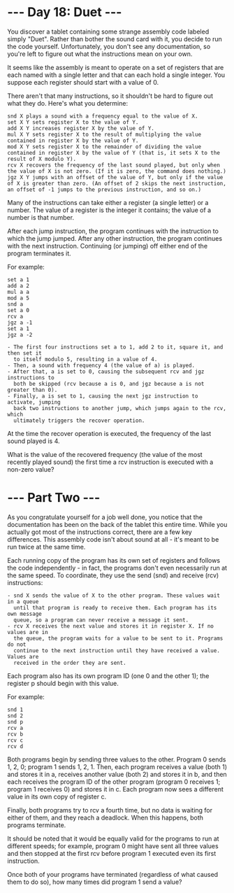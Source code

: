# --- Day 18: Duet ---

You discover a tablet containing some strange assembly code labeled
simply "Duet". Rather than bother the sound card with it, you decide
to run the code yourself. Unfortunately, you don't see any
documentation, so you're left to figure out what the instructions mean
on your own.

It seems like the assembly is meant to operate on a set of registers
that are each named with a single letter and that can each hold a
single integer. You suppose each register should start with a value of
0.

There aren't that many instructions, so it shouldn't be hard to figure
out what they do. Here's what you determine:

    snd X plays a sound with a frequency equal to the value of X.
    set X Y sets register X to the value of Y.
    add X Y increases register X by the value of Y.
    mul X Y sets register X to the result of multiplying the value contained in register X by the value of Y.
    mod X Y sets register X to the remainder of dividing the value contained in register X by the value of Y (that is, it sets X to the result of X modulo Y).
    rcv X recovers the frequency of the last sound played, but only when the value of X is not zero. (If it is zero, the command does nothing.)
    jgz X Y jumps with an offset of the value of Y, but only if the value of X is greater than zero. (An offset of 2 skips the next instruction, an offset of -1 jumps to the previous instruction, and so on.)

Many of the instructions can take either a register (a single letter)
or a number. The value of a register is the integer it contains; the
value of a number is that number.

After each jump instruction, the program continues with the
instruction to which the jump jumped. After any other instruction, the
program continues with the next instruction. Continuing (or jumping)
off either end of the program terminates it.

For example:

    set a 1
    add a 2
    mul a a
    mod a 5
    snd a
    set a 0
    rcv a
    jgz a -1
    set a 1
    jgz a -2

    - The first four instructions set a to 1, add 2 to it, square it, and then set it 
      to itself modulo 5, resulting in a value of 4.
    - Then, a sound with frequency 4 (the value of a) is played.
    - After that, a is set to 0, causing the subsequent rcv and jgz instructions to 
      both be skipped (rcv because a is 0, and jgz because a is not greater than 0).
    - Finally, a is set to 1, causing the next jgz instruction to activate, jumping 
      back two instructions to another jump, which jumps again to the rcv, which 
      ultimately triggers the recover operation.

At the time the recover operation is executed, the frequency of the
last sound played is 4.

What is the value of the recovered frequency (the value of the most
recently played sound) the first time a rcv instruction is executed
with a non-zero value?

# --- Part Two ---

As you congratulate yourself for a job well done, you notice that the
documentation has been on the back of the tablet this entire
time. While you actually got most of the instructions correct, there
are a few key differences. This assembly code isn't about sound at
all - it's meant to be run twice at the same time.

Each running copy of the program has its own set of registers and
follows the code independently - in fact, the programs don't even
necessarily run at the same speed. To coordinate, they use the send
(snd) and receive (rcv) instructions:

    - snd X sends the value of X to the other program. These values wait in a queue 
      until that program is ready to receive them. Each program has its own message 
      queue, so a program can never receive a message it sent.
    - rcv X receives the next value and stores it in register X. If no values are in 
      the queue, the program waits for a value to be sent to it. Programs do not 
      continue to the next instruction until they have received a value. Values are 
      received in the order they are sent.

Each program also has its own program ID (one 0 and the other 1); the
register p should begin with this value.

For example:

    snd 1
    snd 2
    snd p
    rcv a
    rcv b
    rcv c
    rcv d

Both programs begin by sending three values to the other. Program 0
sends 1, 2, 0; program 1 sends 1, 2, 1. Then, each program receives a
value (both 1) and stores it in a, receives another value (both 2) and
stores it in b, and then each receives the program ID of the other
program (program 0 receives 1; program 1 receives 0) and stores it in
c. Each program now sees a different value in its own copy of register
c.

Finally, both programs try to rcv a fourth time, but no data is
waiting for either of them, and they reach a deadlock. When this
happens, both programs terminate.

It should be noted that it would be equally valid for the programs to
run at different speeds; for example, program 0 might have sent all
three values and then stopped at the first rcv before program 1
executed even its first instruction.

Once both of your programs have terminated (regardless of what caused
them to do so), how many times did program 1 send a value?
